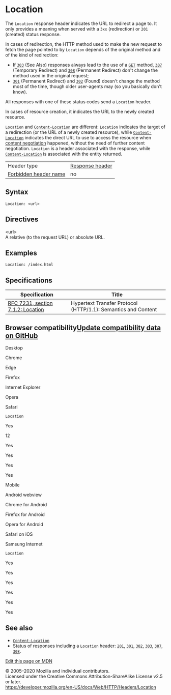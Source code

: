 Location
========

The `Location` response header indicates the URL to redirect a page to. It only provides a meaning when served with a `3xx` (redirection) or `201` (created) status response.

In cases of redirection, the HTTP method used to make the new request to fetch the page pointed to by `Location` depends of the original method and of the kind of redirection:

-   If [`303`](../status/303) (See Also) responses always lead to the use of a [`GET`](../methods/get) method, [`307`](../status/307) (Temporary Redirect) and [`308`](../status/308) (Permanent Redirect) don't change the method used in the original request;
-   [`301`](../status/301) (Permanent Redirect) and [`302`](../status/302) (Found) doesn't change the method most of the time, though older user-agents may (so you basically don't know).

All responses with one of these status codes send a `Location` header.

In cases of resource creation, it indicates the URL to the newly created resource.

`Location` and [`Content-Location`](content-location) are different: `Location` indicates the target of a redirection (or the URL of a newly created resource), while [`Content-Location`](content-location) indicates the direct URL to use to access the resource when [content negotiation](../content_negotiation) happened, without the need of further content negotiation. `Location` is a header associated with the response, while [`Content-Location`](content-location) is associated with the entity returned.

<table><tbody><tr class="odd"><td>Header type</td><td><a href="https://developer.mozilla.org/en-US/docs/Glossary/Response_header">Response header</a></td></tr><tr class="even"><td><a href="https://developer.mozilla.org/en-US/docs/Glossary/Forbidden_header_name">Forbidden header name</a></td><td>no</td></tr></tbody></table>

Syntax
------

    Location: <url>

Directives
----------

&lt;url&gt;  
A relative (to the request URL) or absolute URL.

Examples
--------

    Location: /index.html

Specifications
--------------

<table><thead><tr class="header"><th>Specification</th><th>Title</th></tr></thead><tbody><tr class="odd"><td><a href="https://tools.ietf.org/html/rfc7231#section-7.1.2">RFC 7231, section 7.1.2: Location</a></td><td>Hypertext Transfer Protocol (HTTP/1.1): Semantics and Content</td></tr></tbody></table>

Browser compatibility<a href="https://github.com/mdn/browser-compat-data" class="bc-github-link">Update compatibility data on GitHub</a>
----------------------------------------------------------------------------------------------------------------------------------------

Desktop

<span class="bc-head-txt-label bc-head-icon-chrome">Chrome</span>

<span class="bc-head-txt-label bc-head-icon-edge">Edge</span>

<span class="bc-head-txt-label bc-head-icon-firefox">Firefox</span>

<span class="bc-head-txt-label bc-head-icon-ie">Internet Explorer</span>

<span class="bc-head-txt-label bc-head-icon-opera">Opera</span>

<span class="bc-head-txt-label bc-head-icon-safari">Safari</span>

`Location`

Yes

12

Yes

Yes

Yes

Yes

Mobile

<span class="bc-head-txt-label bc-head-icon-webview_android">Android webview</span>

<span class="bc-head-txt-label bc-head-icon-chrome_android">Chrome for Android</span>

<span class="bc-head-txt-label bc-head-icon-firefox_android">Firefox for Android</span>

<span class="bc-head-txt-label bc-head-icon-opera_android">Opera for Android</span>

<span class="bc-head-txt-label bc-head-icon-safari_ios">Safari on iOS</span>

<span class="bc-head-txt-label bc-head-icon-samsunginternet_android">Samsung Internet</span>

`Location`

Yes

Yes

Yes

Yes

Yes

Yes

See also
--------

-   [`Content-Location`](content-location)
-   Status of responses including a `Location` header: [`201`](../status/201), [`301`](../status/301), [`302`](../status/302), [`303`](../status/303), [`307`](../status/307), [`308`](../status/308).

<a href="https://developer.mozilla.org/en-US/docs/Web/HTTP/Headers/Location$edit" class="_attribution-link">Edit this page on MDN</a>

© 2005–2020 Mozilla and individual contributors.  
Licensed under the Creative Commons Attribution-ShareAlike License v2.5 or later.  
<a href="https://developer.mozilla.org/en-US/docs/Web/HTTP/Headers/Location" class="_attribution-link">https://developer.mozilla.org/en-US/docs/Web/HTTP/Headers/Location</a>
